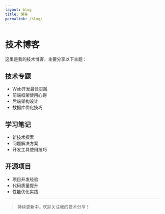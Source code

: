```yaml
---
layout: blog
title: 博客
permalink: /blog/
---
```

# 技术博客

这里是我的技术博客，主要分享以下主题：

## 技术专题

- Web开发最佳实践
- 前端框架使用心得
- 后端架构设计
- 数据库优化技巧

## 学习笔记

- 新技术探索
- 问题解决方案
- 开发工具使用技巧

## 开源项目

- 项目开发经验
- 代码质量提升
- 性能优化实践

---

> 持续更新中...欢迎关注我的技术分享！
